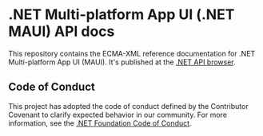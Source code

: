 # .NET Multi-platform App UI (.NET MAUI) API docs

This repository contains the ECMA-XML reference documentation for .NET Multi-platform App UI (MAUI). It's published at the [.NET API browser](https://docs.microsoft.com/dotnet/api/).

## Code of Conduct

This project has adopted the code of conduct defined by the Contributor Covenant to clarify expected behavior in our community. For more information, see the [.NET Foundation Code of Conduct](https://dotnetfoundation.org/code-of-conduct).
